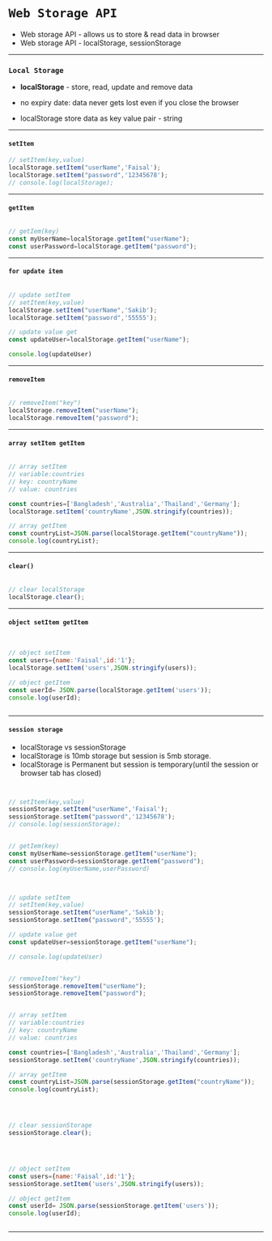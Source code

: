 # `Web Storage API` 

- Web storage API - allows us to store & read data in browser
- Web storage API - localStorage, sessionStorage

---

### `Local Storage` 

- **localStorage**  - store, read, update and remove data
- no expiry date: data never gets lost even if you close the browser

- localStorage store data as key value pair - string

---

#### `setItem` 
```javascript
// setItem(key,value)
localStorage.setItem("userName",'Faisal');
localStorage.setItem("password",'12345678');
// console.log(localStorage);

```
---

#### `getItem` 
```javascript

// getIem(key)
const myUserName=localStorage.getItem("userName");
const userPassword=localStorage.getItem("password");
```

---

#### `for update item` 
```javascript

// update setItem
// setItem(key,value)
localStorage.setItem("userName",'Sakib');
localStorage.setItem("password",'55555');

// update value get 
const updateUser=localStorage.getItem("userName");

console.log(updateUser)
```

---

#### `removeItem` 
```javascript

// removeItem("key")
localStorage.removeItem("userName");
localStorage.removeItem("password");
```

---


#### `array setItem getItem` 
```javascript

// array setItem
// variable:countries
// key: countryName
// value: countries

const countries=['Bangladesh','Australia','Thailand','Germany'];
localStorage.setItem('countryName',JSON.stringify(countries));

// array getItem
const countryList=JSON.parse(localStorage.getItem("countryName"));
console.log(countryList);
```

---





#### `clear()` 
```javascript

// clear localStorage 
localStorage.clear();
```

---



#### `object setItem getItem` 
```javascript


// object setItem
const users={name:'Faisal',id:'1'};
localStorage.setItem('users',JSON.stringify(users));

// object getItem
const userId= JSON.parse(localStorage.getItem('users'));
console.log(userId);



```

---


#### `session storage`

- localStorage vs sessionStorage
- localStorage is 10mb storage but session is 5mb storage.
- localStorage is Permanent but session is temporary(until the session or browser tab has closed)

```javascript


// setItem(key,value)
sessionStorage.setItem("userName",'Faisal');
sessionStorage.setItem("password",'12345678');
// console.log(sessionStorage);


// getIem(key)
const myUserName=sessionStorage.getItem("userName");
const userPassword=sessionStorage.getItem("password");
// console.log(myUserName,userPassword)



// update setItem
// setItem(key,value)
sessionStorage.setItem("userName",'Sakib');
sessionStorage.setItem("password",'55555');

// update value get 
const updateUser=sessionStorage.getItem("userName");

// console.log(updateUser)


// removeItem("key")
sessionStorage.removeItem("userName");
sessionStorage.removeItem("password");


// array setItem
// variable:countries
// key: countryName
// value: countries

const countries=['Bangladesh','Australia','Thailand','Germany'];
sessionStorage.setItem('countryName',JSON.stringify(countries));

// array getItem
const countryList=JSON.parse(sessionStorage.getItem("countryName"));
console.log(countryList);




// clear sessionStorage 
sessionStorage.clear();




// object setItem
const users={name:'Faisal',id:'1'};
sessionStorage.setItem('users',JSON.stringify(users));

// object getItem
const userId= JSON.parse(sessionStorage.getItem('users'));
console.log(userId);



```

---






